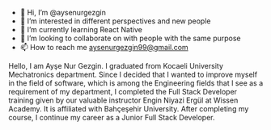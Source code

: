 - 👋 Hi, I’m @aysenurgezgin
- 👀 I’m interested in different perspectives and new people
- 🌱 I’m currently learning React Native
- 💞️ I’m looking to collaborate on with people with the same purpose
- 📫 How to reach me aysenurgezgin99@gmail.com


Hello, I am Ayşe Nur Gezgin.
I graduated from Kocaeli University Mechatronics department. Since I decided that I wanted to improve myself in the field of software, which is among the Engineering fields that I see as a requirement of my department, I completed the Full Stack Developer training given by our valuable instructor Engin Niyazi Ergül at Wissen Academy. It is affiliated with Bahçeşehir University. After completing my course, I continue my career as a Junior Full Stack Developer.
